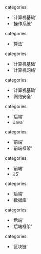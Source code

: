 
categories: 
- '计算机基础'
- '操作系统'

categories: 
- '算法'

categories: 
- '计算机基础'
- '计算机网络'


categories: 
- '计算机基础'
- '网络安全'

categories: 
- '后端'
- 'Java'

categories: 
- '前端'
- '前端框架'

categories: 
- '前端'
- 'JS'

categories: 
- '后端'
- '数据库'

categories: 
- '后端'
- '后端框架'

categories: 
- '区块链'
